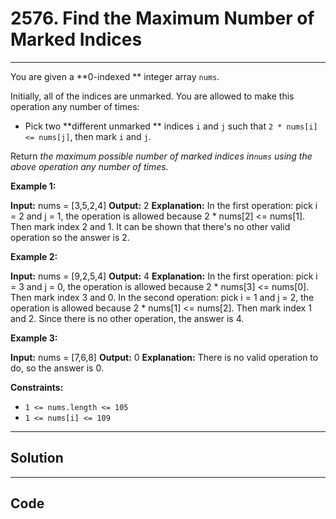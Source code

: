 # 2576. Find the Maximum Number of Marked Indices

---

You are given a **0-indexed ** integer array `nums`.

Initially, all of the indices are unmarked. You are allowed to make this operation any number of times:

  * Pick two **different unmarked ** indices `i` and `j` such that `2 * nums[i] <= nums[j]`, then mark `i` and `j`.



Return _the maximum possible number of marked indices in`nums` using the above operation any number of times_.

 

**Example 1:**


**Input:** nums = [3,5,2,4]
**Output:** 2
**Explanation:** In the first operation: pick i = 2 and j = 1, the operation is allowed because 2 * nums[2] <= nums[1]. Then mark index 2 and 1.
It can be shown that there's no other valid operation so the answer is 2.


**Example 2:**


**Input:** nums = [9,2,5,4]
**Output:** 4
**Explanation:** In the first operation: pick i = 3 and j = 0, the operation is allowed because 2 * nums[3] <= nums[0]. Then mark index 3 and 0.
In the second operation: pick i = 1 and j = 2, the operation is allowed because 2 * nums[1] <= nums[2]. Then mark index 1 and 2.
Since there is no other operation, the answer is 4.


**Example 3:**


**Input:** nums = [7,6,8]
**Output:** 0
**Explanation:** There is no valid operation to do, so the answer is 0.



 

**Constraints:**

  * `1 <= nums.length <= 105`
  * `1 <= nums[i] <= 109`

---

## Solution



---

## Code
```python


```